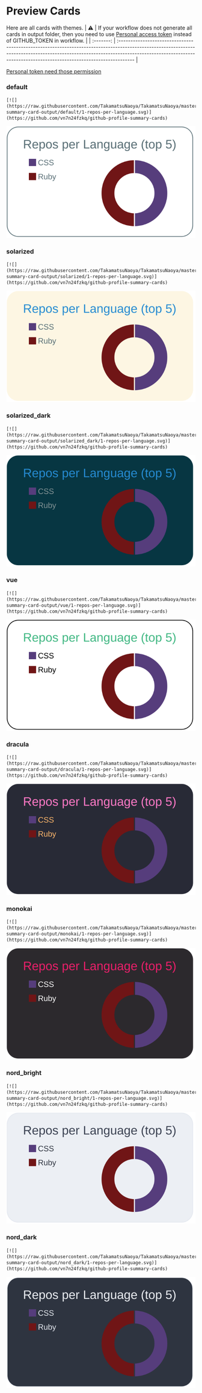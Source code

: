 
# Preview Cards

Here are all cards with themes.
| :warning: | If your workflow does not generate all cards in output folder, then you need to use [Personal access token](https://docs.github.com/en/actions/configuring-and-managing-workflows/creating-and-storing-encrypted-secrets) instead of GITHUB_TOKEN in workflow. |
| :-------: | :------------------------------------------------------------------------------------------------------------------------------------------------------------------------------------------------------------------------------------------------ |

[Personal token need those permission](https://github.com/vn7n24fzkq/github-profile-summary-cards/wiki/Personal-access-token-permissions)


### default


```
[![](https://raw.githubusercontent.com/TakamatsuNaoya/TakamatsuNaoya/master/profile-summary-card-output/default/1-repos-per-language.svg)](https://github.com/vn7n24fzkq/github-profile-summary-cards)
```
![](https://raw.githubusercontent.com/TakamatsuNaoya/TakamatsuNaoya/master/profile-summary-card-output/default/1-repos-per-language.svg)


### solarized


```
[![](https://raw.githubusercontent.com/TakamatsuNaoya/TakamatsuNaoya/master/profile-summary-card-output/solarized/1-repos-per-language.svg)](https://github.com/vn7n24fzkq/github-profile-summary-cards)
```
![](https://raw.githubusercontent.com/TakamatsuNaoya/TakamatsuNaoya/master/profile-summary-card-output/solarized/1-repos-per-language.svg)


### solarized_dark


```
[![](https://raw.githubusercontent.com/TakamatsuNaoya/TakamatsuNaoya/master/profile-summary-card-output/solarized_dark/1-repos-per-language.svg)](https://github.com/vn7n24fzkq/github-profile-summary-cards)
```
![](https://raw.githubusercontent.com/TakamatsuNaoya/TakamatsuNaoya/master/profile-summary-card-output/solarized_dark/1-repos-per-language.svg)


### vue


```
[![](https://raw.githubusercontent.com/TakamatsuNaoya/TakamatsuNaoya/master/profile-summary-card-output/vue/1-repos-per-language.svg)](https://github.com/vn7n24fzkq/github-profile-summary-cards)
```
![](https://raw.githubusercontent.com/TakamatsuNaoya/TakamatsuNaoya/master/profile-summary-card-output/vue/1-repos-per-language.svg)


### dracula


```
[![](https://raw.githubusercontent.com/TakamatsuNaoya/TakamatsuNaoya/master/profile-summary-card-output/dracula/1-repos-per-language.svg)](https://github.com/vn7n24fzkq/github-profile-summary-cards)
```
![](https://raw.githubusercontent.com/TakamatsuNaoya/TakamatsuNaoya/master/profile-summary-card-output/dracula/1-repos-per-language.svg)


### monokai


```
[![](https://raw.githubusercontent.com/TakamatsuNaoya/TakamatsuNaoya/master/profile-summary-card-output/monokai/1-repos-per-language.svg)](https://github.com/vn7n24fzkq/github-profile-summary-cards)
```
![](https://raw.githubusercontent.com/TakamatsuNaoya/TakamatsuNaoya/master/profile-summary-card-output/monokai/1-repos-per-language.svg)


### nord_bright


```
[![](https://raw.githubusercontent.com/TakamatsuNaoya/TakamatsuNaoya/master/profile-summary-card-output/nord_bright/1-repos-per-language.svg)](https://github.com/vn7n24fzkq/github-profile-summary-cards)
```
![](https://raw.githubusercontent.com/TakamatsuNaoya/TakamatsuNaoya/master/profile-summary-card-output/nord_bright/1-repos-per-language.svg)


### nord_dark


```
[![](https://raw.githubusercontent.com/TakamatsuNaoya/TakamatsuNaoya/master/profile-summary-card-output/nord_dark/1-repos-per-language.svg)](https://github.com/vn7n24fzkq/github-profile-summary-cards)
```
![](https://raw.githubusercontent.com/TakamatsuNaoya/TakamatsuNaoya/master/profile-summary-card-output/nord_dark/1-repos-per-language.svg)

